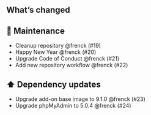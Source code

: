 ## What’s changed

## 🧰 Maintenance

- Cleanup repository @frenck (#19)
- Happy New Year @frenck (#20)
- Upgrade Code of Conduct @frenck (#21)
- Add new repository workflow @frenck (#22)

## ⬆️ Dependency updates

- Upgrade add-on base image to 9.1.0 @frenck (#23)
- Upgrade phpMyAdmin to 5.0.4 @frenck (#24)
